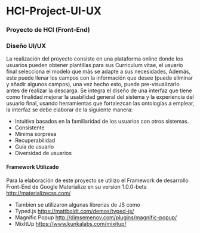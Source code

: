 # HCI-Project-UI-UX
### Proyecto de HCI (Front-End)

### Diseño UI/UX

La realización del proyecto consiste en una plataforma online donde los
usuarios pueden obtener plantillas para sus Curriculum vitae, el usuario final
selecciona el modelo que más se adapte a sus necesidades, Además, este puede
llenar los campos con la información que desee (puede eliminar y añadir algunos
campos), una vez hecho esto, puede pre-visualizarlo antes de realizar la descarga.
Se integra el diseño de una interfaz que tiene como finalidad mejorar la usabilidad
general del sistema y la experiencia del usuario final, usando herramientas que
fortalezcan las ontologías a emplear, la interfaz se debe elaborar de la siguiente
manera:

- Intuitiva basados en la familiaridad de los usuarios con otros sistemas.
- Consistente
- Mínima sorpresa
- Recuperabilidad
- Guía de usuario
- Diversidad de usuarios

#### Framework Utilizado
Para la elaboración de este proyecto se utilizo el Framework de desarrollo Front-End de Google Materialize en su version 1.0.0-beta
http://materializecss.com/
- Tambien se utilizaron algunas librerias de JS como 
- Typed.js https://mattboldt.com/demos/typed-js/
- Magnific Popup http://dimsemenov.com/plugins/magnific-popup/
- MixItUp https://www.kunkalabs.com/mixitup/